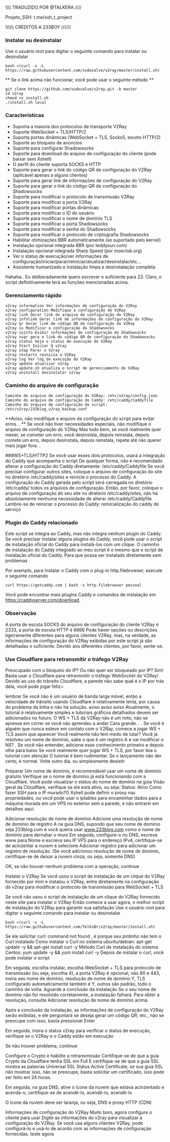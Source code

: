 
\\\\\\\\ TRADUZIDO POR @TALKERA ////

Projeto_SSH: t.me/ssh_t_project

\\\\\\\\\\\ CREDITOS A 233BOY //////

### Instalar ou desinstalar
Use o usuário root para digitar o seguinte comando para instalar ou desinstalar
````
bash <(curl -s -L https://raw.githubusercontent.com/sudosalve/v2ray/master/install.sh)
````
** Se o link acima não funcionar, você pode usar o seguinte método **
````
git clone https://github.com/sudosalve/v2ray.git -b master
cd v2ray
chmod +x install.sh
./install.sh local
````

### Características
- Suporta a maioria dos protocolos de transporte V2Ray
- Suporte WebSocket + TLS/HTTP/2
- Suporta portas dinâmicas (WebSocket + TLS, Socks5, exceto HTTP/2)
- Suporte ao bloqueio de anúncios
- Suporte para configurar Shadowsocks
- Suporte para download do arquivo de configuração do cliente (pode baixar sem Xshell)
- O perfil do cliente suporta SOCKS e HTTP
- Suporte para gerar o link do código QR de configuração do V2Ray (aplicável apenas a alguns clientes)
- Suporte para gerar link de informações de configuração do V2Ray
- Suporte para gerar o link do código QR de configuração do Shadowsocks
- Suporte para modificar o protocolo de transmissão V2Ray
- Suporte para modificar a porta V2Ray
- Suporte para modificar portas dinâmicas
- Suporte para modificar o ID do usuário
- Suporte para modificar o nome de domínio TLS
- Suporte para modificar a porta Shadowsocks
- Suporte para modificar a senha do Shadowsocks
- Suporte para modificar o protocolo de criptografia Shadowsocks
- Habilitar otimizações BBR automaticamente (se suportado pelo kernel)
- Instalação opcional integrada BBR (por teddysun.com)
- Instalação opcional integrada Sharp Speed ​​(por moeclub.org)
- Ver o status de execução/ver informações de configuração/iniciar/parar/reiniciar/atualizar/desinstalar/etc…
- Assistente humanizado e instalação limpa e desinstalação completa

Hahaha.. Eu deliberadamente quero escrever o suficiente para 23. Claro, o script definitivamente terá as funções mencionadas acima.

### Gerenciamento rápido
````
v2ray information Ver informações de configuração do V2Ray
v2ray configuration Modifique a configuração do V2Ray
v2ray link Gerar link do arquivo de configuração do V2Ray
v2ray infolink Gerar link de informações de configuração do V2Ray
v2ray qr Gerar link de código QR de configuração do V2Ray
v2ray ss Modificar a configuração do Shadowsocks
v2ray ssinfo Exibir informações de configuração do Shadowsocks
v2ray ssqr gera o link do código QR de configuração do Shadowsocks
v2ray status Veja o status de execução do V2Ray
v2ray Start Iniciar O v2ray
v2ray stop Parar o V2ray
v2ray restarts reinicia o V2Ray
v2ray log Ver log de execução do V2Ray
v2ray update atualizar v2ray
v2ray update.sh atualiza o script de gerenciamento do V2Ray
v2ray uninstall desinstalar v2ray
````

### Caminho do arquivo de configuração
````
Caminho do arquivo de configuração do V2Ray: /etc/v2ray/config.json
Caminho do arquivo de configuração do Caddy: /etc/caddy/Caddyfile
Caminho do arquivo de configuração do script: /etc/v2ray/233blog_v2ray_backup.conf
````

**Aviso, não modifique o arquivo de configuração do script para evitar erros. . **
Se você não tiver necessidades especiais, não modifique o arquivo de configuração do V2Ray
Mas tudo bem, se você realmente quer mexer, se cometer um erro, você desinstala, depois reinstala, depois comete um erro, depois desinstala, depois reinstala, repete até não querer mais jogar fora. .

###WS+TLS/HTTP2
Se você usar esses dois protocolos, usará a integração do Caddy que acompanha o script
De qualquer forma, não é recomendado alterar a configuração do Caddy diretamente: /etc/caddy/Caddyfile
Se você precisar configurar outros sites, coloque o arquivo de configuração do site no diretório /etc/caddy/sites e reinicie o processo do Caddy. A configuração do Caddy gerada pelo script será carregada no diretório /etc/caddy/ todos os arquivos de configuração.
Então, por favor, coloque o arquivo de configuração do seu site no diretório /etc/caddy/sites, não há absolutamente nenhuma necessidade de alterar /etc/caddy/Caddyfile
Lembre-se de reiniciar o processo do Caddy: reinicialização do caddy de serviço

### Plugin do Caddy relacionado
Este script se integra ao Caddy, mas não integra nenhum plugin do Caddy. Se você precisar instalar alguns plugins do Caddy, você pode usar o script de instalação oficial do Caddy para instalá-los com um clique.
O caminho de instalação do Caddy integrado ao meu script é o mesmo que o script de instalação oficial do Caddy. Para que possa ser instalado diretamente sem problemas

Por exemplo, para instalar o Caddy com o plug-in http.filebrowser, execute o seguinte comando

````
curl https://getcaddy.com | bash -s http.filebrowser pessoal
````

Você pode encontrar mais plugins Caddy e comandos de instalação em https://caddyserver.com/download.

### Observação
A porta de escuta SOCKS do arquivo de configuração do cliente V2Ray é 2333, a porta de escuta HTTP é 6666
Pode haver opções ou descrições ligeiramente diferentes para alguns clientes V2Ray, mas, na verdade, as informações de configuração do V2Ray exibidas por este script já são detalhadas o suficiente. Devido aos diferentes clientes, por favor, sente-se.

### Use Cloudflare para retransmitir o tráfego V2Ray
Preocupado com o bloqueio do IP? Ou não quer ser bloqueado por IP? Sim! Basta usar o Cloudflare para retransmitir o tráfego WebSocket do V2Ray! Devido ao uso do trânsito Cloudflare, a parede não sabe qual é o IP por trás dela, você pode jogar feliz~

lembrar
Se você não é um usuário de banda larga móvel, então a velocidade de trânsito usando Cloudflare é relativamente lenta, por causa do problema da linha e não há solução.
aviso aviso aviso
Atualmente, o tutorial é relativamente simples e tutoriais gráficos detalhados devem ser adicionados no futuro.
O WS + TLS da V2Ray não é um mito, não se apresse em correr se você não aprendeu a andar
Cara grande. . . Se você é alguém que nunca esteve em contato com o V2Ray, comece a jogar WS + TLS assim que aparecer
Você realmente não tem medo de lutar?
Você já resolveu um nome de domínio, sabe o que é um registro A e vai modificar o NS? .
Se você não entender, adicione esse conhecimento primeiro e depois olhe para baixo
Se você realmente quer jogar WS + TLS, por favor leia o tutorial com atenção
O tutorial é bem rudimentar. Se o lançamento não der certo, é normal. Volte outro dia.
ou simplesmente desistir

Preparar
Um nome de domínio, é recomendável usar um nome de domínio gratuito
Verifique se o nome de domínio já está funcionando com a Cloudflare.
Você pode visualizar o status do nome de domínio na guia Visão geral da Cloudflare, verifique se ele está ativo, ou seja: Status: Ativo
Como fazer SSH para o IP murado?O Xshell pode definir o proxy nas propriedades, ou você pode usar o iptables para encaminhar dados para a máquina murada em um VPS no exterior sem a parede, e não entrarei em detalhes aqui.

Adicionar resolução de nome de domínio
Adicione uma resolução de nome de domínio de registro A na guia DNS, supondo que seu nome de domínio seja 233blog.com e você queira usar www.233blog.com como o nome de domínio para derrubar o muro
Em seguida, configure-o no DNS, escreva www para Nome e escreva seu IP VPS para o endereço IPv4, certifique-se de acinzentar a nuvem e selecione Adicionar registro para adicionar um registro de resolução.
(Se você adicionou resolução de nome de domínio, certifique-se de deixar a nuvem cinza, ou seja, somente DNS)

OK, se não houver nenhum problema com a operação, continue

Instalar o V2Ray
Se você usou o script de instalação de um clique do V2Ray fornecido por mim e instalou o V2Ray, entre diretamente na configuração do v2ray para modificar o protocolo de transmissão para WebSocket + TLS

Se você não usou o script de instalação de um clique do V2Ray fornecido neste site para instalar o V2Ray
Então comece a usar agora, o melhor script de instalação do V2Ray para garantir sua satisfação
Use o usuário root para digitar o seguinte comando para instalar ou desinstalar
````
bash <(curl -s -L https://raw.githubusercontent.com/TelksBr/v2ray/master/install.sh)
````

Se ele solicitar curl: command not found , é porque seu pintinho não tem o Curl instalado
Como instalar o Curl no sistema ubuntu/debian: apt-get update -y && apt-get install curl -y
Método Curl de instalação do sistema Centos: yum update -y && yum install curl -y
Depois de instalar o curl, você pode instalar o script

Em seguida, escolha instalar, escolha WebSocket + TLS para protocolo de transmissão (ou seja, escolha 4), a porta V2Ray é opcional, não 80 e 443, insira seu nome de domínio, resolução de nome de domínio Y, TLS configurado automaticamente também é Y, outros são padrão, todo o caminho de volta. Aguarde a conclusão da instalação
Se o seu nome de domínio não for resolvido corretamente, a instalação falhará. Para obter a resolução, consulte Adicionar resolução de nome de domínio acima.

Após a conclusão da instalação, as informações de configuração do V2Ray serão exibidas, e ele perguntará se deseja gerar um código QR, etc., não se preocupe com isso, basta pressionar Enter

Em seguida, insira o status v2ray para verificar o status de execução, verifique se o V2Ray e o Caddy estão em execução

Se não houver problema, continue

Configure o Crypto e habilite a retransmissão
Certifique-se de que a guia Crypto da Cloudflare tenha SSL em Full
E certifique-se de que a guia SSL mostra as palavras Universal SSL Status Active Certificate, se sua guia SSL não mostrar isso, não se preocupe, basta solicitar um certificado, isso pode ser feito em 24 horas.

Em seguida, na guia DNS, ative o ícone da nuvem que estava acinzentado e acenda-o, certifique-se de acendê-lo, acendê-lo, acendê-lo

O ícone da nuvem deve ser laranja, ou seja, DNS e proxy HTTP (CDN)

Informações de configuração do V2Ray
Muito bom, agora configure o cliente para usar
Digite as informações do v2ray para visualizar a configuração do V2Ray. Se você usa alguns clientes V2Ray, pode configurá-lo e usá-lo de acordo com as informações de configuração fornecidas. teste agora
